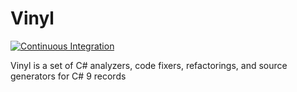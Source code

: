 # Vinyl

[![Continuous Integration](https://github.com/tiesmaster/vinyl/actions/workflows/ci.yaml/badge.svg)](https://github.com/tiesmaster/vinyl/actions/workflows/ci.yaml)

Vinyl is a set of C# analyzers, code fixers, refactorings, and source generators for C# 9 records
